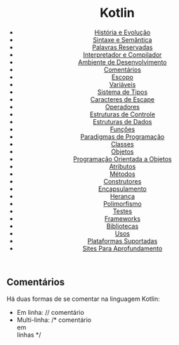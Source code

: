 <header>
  <h1>Kotlin</h1>
  <nav>
    <ul>
      <li><a href="#História e Evolução">História e Evolução</a></li>
      <li><a href="#Sintaxe e Semântica">Sintaxe e Semântica</a></li>
      <li><a href="#Palavras Reservadas">Palavras Reservadas</a></li>
      <li><a href="#Interpretador e Compilador">Interpretador e Compilador</a></li>
      <li><a href="#Ambiente de Desenvolvimento">Ambiente de Desenvolvimento</a></li>
      <li><a href="#Comentários">Comentários</a></li>
      <li><a href="#Escopo">Escopo</a></li>
      <li><a href="#Variáveis">Variáveis</a></li>
      <li><a href="#Sistema de Tipos">Sistema de Tipos</a></li>
      <li><a href="#Caracteres de Escape">Caracteres de Escape</a></li>
      <li><a href="#Operadores">Operadores</a></li>
      <li><a href="#Estruturas de Controle">Estruturas de Controle</a></li>
      <li><a href="#Estruturas de Dados">Estruturas de Dados</a></li>
      <li><a href="#Funções">Funções</a></li>
      <li><a href="#Paradigmas de Programação">Paradigmas de Programação</a></li>
      <li><a href="#Classes">Classes</a></li>
      <li><a href="#Objetos">Objetos</a></li>
      <li><a href="#Programação Orientada a Objetos">Programação Orientada a Objetos</a></li>
      <li><a href="#Atributos">Atributos</a></li>
      <li><a href="#Métodos">Métodos</a></li>
      <li><a href="#Construtores">Construtores</a></li>
      <li><a href="#Encapsulamento">Encapsulamento</a></li>
      <li><a href="#Herança">Herança</a></li>
      <li><a href="#Polimorfismo">Polimorfismo</a></li>
      <li><a href="#Testes">Testes</a></li>
      <li><a href="#Frameworks">Frameworks</a></li>
      <li><a href="#Bibliotecas">Bibliotecas</a></li>
      <li><a href="#Linguagens de Programação e Seus Usos">Usos</a></li>
      <li><a href="#Plataformas Suportadas">Plataformas Suportadas</a></li>
      <li><a href="#Sites Para Aprofundamento">Sites Para Aprofundamento</a></li>
    </ul>
  </nav>
</header>

<main>
  <section id="Comentários">
    <article>
      <h2>Comentários</h2>
      <p>Há duas formas de se comentar na linguagem Kotlin:</p>
      <ul>
        <li>Em linha: // comentário</li>
        <li>Multi-linha: /* comentário <br> em <br> linhas */</li>
      </ul>
    </article>
  </section>
</main>